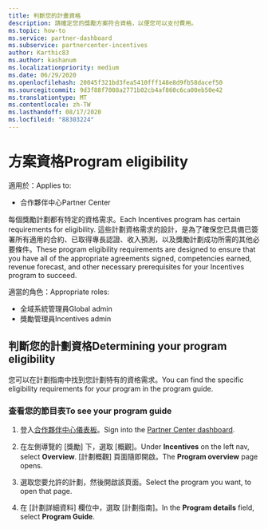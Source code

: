 ```yaml
---
title: 判斷您的計畫資格
description: 請確定您的獎勵方案符合資格，以便您可以支付費用。
ms.topic: how-to
ms.service: partner-dashboard
ms.subservice: partnercenter-incentives
author: Karthic83
ms.author: kashanum
ms.localizationpriority: medium
ms.date: 06/29/2020
ms.openlocfilehash: 20045f321bd3fea5410fff148e8d9fb58dacef50
ms.sourcegitcommit: 9d3f88f7008a2771b02cb4af860c6ca00eb50e42
ms.translationtype: MT
ms.contentlocale: zh-TW
ms.lasthandoff: 08/17/2020
ms.locfileid: "88303224"
---
```

# <a name="program-eligibility"></a><span data-ttu-id="f9bed-103">方案資格</span><span class="sxs-lookup"><span data-stu-id="f9bed-103">Program eligibility</span></span>

<span data-ttu-id="f9bed-104">適用於：</span><span class="sxs-lookup"><span data-stu-id="f9bed-104">Applies to:</span></span>

- <span data-ttu-id="f9bed-105">合作夥伴中心</span><span class="sxs-lookup"><span data-stu-id="f9bed-105">Partner Center</span></span>

<span data-ttu-id="f9bed-106">每個獎勵計劃都有特定的資格需求。</span><span class="sxs-lookup"><span data-stu-id="f9bed-106">Each Incentives program has certain requirements for eligibility.</span></span> <span data-ttu-id="f9bed-107">這些計劃資格需求的設計，是為了確保您已具備已簽署所有適用的合約、已取得專長認證、收入預測，以及獎勵計劃成功所需的其他必要條件。</span><span class="sxs-lookup"><span data-stu-id="f9bed-107">These program eligibility requirements are designed to ensure that you have all of the appropriate agreements signed, competencies earned, revenue forecast, and other necessary prerequisites for your Incentives program to succeed.</span></span>

<span data-ttu-id="f9bed-108">適當的角色：</span><span class="sxs-lookup"><span data-stu-id="f9bed-108">Appropriate roles:</span></span>

- <span data-ttu-id="f9bed-109">全域系統管理員</span><span class="sxs-lookup"><span data-stu-id="f9bed-109">Global admin</span></span>
- <span data-ttu-id="f9bed-110">獎勵管理員</span><span class="sxs-lookup"><span data-stu-id="f9bed-110">Incentives admin</span></span>

## <a name="determining-your-program-eligibility"></a><span data-ttu-id="f9bed-111">判斷您的計劃資格</span><span class="sxs-lookup"><span data-stu-id="f9bed-111">Determining your program eligibility</span></span>

<span data-ttu-id="f9bed-112">您可以在計劃指南中找到您計劃特有的資格需求。</span><span class="sxs-lookup"><span data-stu-id="f9bed-112">You can find the specific eligibility requirements for your program in the program guide.</span></span> 

### <a name="to-see-your-program-guide"></a><span data-ttu-id="f9bed-113">查看您的節目表</span><span class="sxs-lookup"><span data-stu-id="f9bed-113">To see your program guide</span></span>

1. <span data-ttu-id="f9bed-114">登入[合作夥伴中心儀表板](https://partner.microsoft.com/dashboard/)。</span><span class="sxs-lookup"><span data-stu-id="f9bed-114">Sign into the [Partner Center dashboard](https://partner.microsoft.com/dashboard/).</span></span>

2. <span data-ttu-id="f9bed-115">在左側導覽的 [獎勵] 下，選取 [概觀]。</span><span class="sxs-lookup"><span data-stu-id="f9bed-115">Under **Incentives** on the left nav, select **Overview**.</span></span> <span data-ttu-id="f9bed-116">[計劃概觀] 頁面隨即開啟。</span><span class="sxs-lookup"><span data-stu-id="f9bed-116">The **Program overview** page opens.</span></span>

3. <span data-ttu-id="f9bed-117">選取您要允許的計劃，然後開啟該頁面。</span><span class="sxs-lookup"><span data-stu-id="f9bed-117">Select the program you want, to open that page.</span></span>

4. <span data-ttu-id="f9bed-118">在 [計劃詳細資料] 欄位中，選取 [計劃指南]。</span><span class="sxs-lookup"><span data-stu-id="f9bed-118">In the **Program details** field, select **Program Guide**.</span></span>
